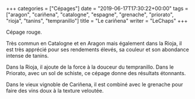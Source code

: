 +++
categories = ["Cépages"]
date = "2019-06-17T17:30:22+00:00"
tags = ["aragon", "cariñena", "catalogne", "espagne", "grenache", "priorato", "rioja", "tanins", "tempranillo"] 
title = "Le cariñena"
writer = "LeChaps"
+++

Cépage rouge.  

Très commun en Catalogne et en Aragon mais également dans la Rioja, il est très apprécié pour ses rendements élevés, sa couleur et son abondance intense de tanins.  

Dans la Rioja, il ajoute de la force à la douceur du tempranillo. Dans le Priorato, avec un sol de schiste, ce cépage donne des résultats étonnants.  

Dans le vieux vignoble de Cariñena, il est combiné avec le grenache pour faire des vins doux à la texture veloutée.
